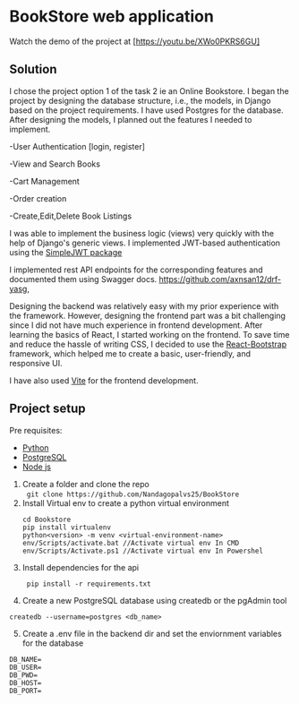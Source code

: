 # BookStore web application
Watch the demo of the project at [https://youtu.be/XWo0PKRS6GU]

## Solution
I chose the project option 1 of the task 2 ie an Online Bookstore. 
I began the project by designing the database structure, i.e., the models, in Django based on the project requirements. I have used Postgres for the database. After designing the models, I planned out the features I needed to implement. 

-User Authentication [login, register]

-View and Search Books

-Cart Management

-Order creation

-Create,Edit,Delete Book Listings

I was able to implement the business logic (views) very quickly with the help of Django's generic views. I implemented JWT-based authentication using the [SimpleJWT package](https://pypi.org/project/djangorestframework-simplejwt/)

I implemented rest API endpoints for the corresponding features and documented them using Swagger docs.
https://github.com/axnsan12/drf-yasg,

Designing the backend was relatively easy with my prior experience with the framework.
However, designing the frontend part was a bit challenging since I did not have much experience in frontend development. After learning the basics of React, I started working on the frontend. To save time and reduce the hassle of writing CSS, I decided to use the [React-Bootstrap](https://react-bootstrap.netlify.app/) framework, which helped me to create a basic, user-friendly, and responsive UI.

I have also used [Vite](https://vitejs.dev/) for the frontend development. 

## Project setup
Pre requisites:
 - [Python](https://www.python.org/)
 - [PostgreSQL](https://www.postgresql.org/)
 - [Node js](https://nodejs.org/en)

1. Create a folder and clone the repo <br/>
  ` git clone https://github.com/Nandagopalvs25/BookStore`
2. Install Virtual env to create a python virtual environment
   ```
   cd Bookstore
   pip install virtualenv
   python<version> -m venv <virtual-environment-name>
   env/Scripts/activate.bat //Activate virtual env In CMD
   env/Scripts/Activate.ps1 //Activate virtual env In Powershel
    ```
3. Install dependencies for the api
   ```
    pip install -r requirements.txt
   ```
4. Create a new PostgreSQL database using createdb or the pgAdmin tool
```
createdb --username=postgres <db_name>
```
5. Create a .env file in the backend dir and set the enviornment variables for the database
  ```
  DB_NAME=
  DB_USER=
  DB_PWD=
  DB_HOST=
  DB_PORT=
```


